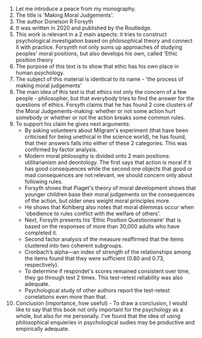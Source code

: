 1. Let me introduce a peace from my monography. 
2. The title is 'Making Moral Judgements'. 
3. The author Donelson R Forsyth
4. It was written in 2020 and published by the Routledge.
5. This work is relevant in a 2 main aspects: it tries to construct psychological investigation based on philosophical theory and connect it with practice. Forsynth not only sums up approaches of studying peoples' moral positions, but also develops his own, called 'Ethic position theory
6. The purpose of this text is to show that ethic has his own place in human psychology.
7. The subject of this material is identical to its name - 'the process of making moral judgements'
8. The main idea of this text is that ethics not only the concern of a few people - philosopher, but that everybody tries to find the answer for the questions of ethics. Forsyth claims that he has found 2 core clusters of the Moral Judgements-making: whether or not some action hurt somebody or whether or not the action breaks some common rules.
9. To support his claim he gives next arguments:
	- By asking volunteers about Milgram's experiment (that have been criticised for being unethical in the science world), he has found, that their answers falls into either of these 2 categories. This was confirmed by factor analysis.
	- Modern moral philosophy is divided onto 2 main positions: utilitarianism and deontology. The first says that action is moral if it has good consequences while the second one objects that good or mad consequences are not relevant, we should concern only about following rules.
    - Forsyth shows that Piaget's theory of moral development shows that younger children base their moral judgements on the consequences of the action, but older ones weight moral principles more.
    - He shows that Kohlberg also notes that moral dilemmas occur when 'obedience to rules conflict with the welfare of others'.
    - Next, Forsyth presents his 'Ethic Position Questionnaire' that is based on the responses of more than 30,000 adults who have completed it.
    - Second factor analysis of the measure reaffirmed that the items clustered into two coherent subgroups. 
    - Cronbach’s alpha—an index of strength of the relationships among the items found that they were sufficient (0.80 and 0.73, respectively). 
    - To determine if respondet's scores remained consistent over time, they go through test 2 times. This test-retest reliability was also adequate.
    - Psychological study of other authors report the test-retest correlations even more than that.
10. Conclusion (importance, how useful) - To draw a conclusion, I would like to say that this book not only important for the psychology as a whole, but also for me personally. I've found that the idea of using philosophical enquieries in psychological sudies may be productive and empirically adequate.